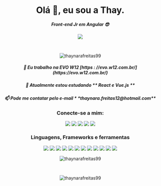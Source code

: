 <h1 align = "center"> Olá 👋, eu sou a Thay. </h1>
<h5 align = "center"> Front-end Jr em Angular 😎</h3>

<p align = "center "> <img  src="https://media.giphy.com/media/LwFeDOu5VITgab0aDK/giphy.gif"/> </p>

<br/>

<p align = "center "> <img src="https://komarev.com/ghpvc/?username=thaynarafreitas99&label=Profile%20views&color=0e75b6&style=flat" alt ="thaynarafreitas99"/> </p>

  <h5 align = "center">🔭 Eu trabalho na EVO W12 [https : //evo.w12.com.br/] (https://evo.w12.com.br/) </h3>
  <h5 align = "center">🌱 Atualmente estou estudando ** React e Vue.js ** </h3>
  <h5 align = "center">📫 Pode me contatar pelo e-mail * *thaynara.freitas12@hotmail.com** </h3>


<h3 align = "center"> Conecte-se a mim: </h3>

<div align = "center"> <div>

[<img  src="https://img.shields.io/badge/twitter-%231DA1F2.svg?&style=for-the-badge&logo=twitter&logoColor=white" />](https://twitter.com/USERNAME)
[<img  src="https://img.shields.io/badge/linkedin-%230077B5.svg?&style=for-the-badge&logo=linkedin&logoColor=white" />](https://www.linkedin.com/in/thaynara-freitas/) 
[<img  src = "https://img.shields.io/badge/instagram-%23E4405F.svg?&style=for-the-badge&logo=instagram&logoColor=white">](https://www.instagram.com/_tha01/)
[<img  src = "https://img.shields.io/badge/facebook-%231877F2.svg?&style=for-the-badge&logo=facebook&logoColor=white">](https://www.facebook.com/USERNAME)
[<img  src = "https://img.shields.io/badge/Spotify-1ED760?&style=for-the-badge&logo=spotify&logoColor=white">](https://www.spotify.com/USERNAME)

<h3 align = "center"> Linguagens, Frameworks e ferramentas </h3>

<div align = "center"> <div>

<img  src="https://img.shields.io/badge/HTML-239120?style=for-the-badge&logo=html5&logoColor=white" />
<img  src="https://img.shields.io/badge/HTML5-E34F26?style=for-the-badge&logo=html5&logoColor=white" />
<img  src = "https://img.shields.io/badge/CSS3-1572B6?style=for-the-badge&logo=css3&logoColor=white">
<img  src = "https://img.shields.io/badge/JavaScript-F7DF1E?style=for-the-badge&logo=javascript&logoColor=black">
<img  src = "https://img.shields.io/badge/Node.js-43853D?style=for-the-badge&logo=node.js&logoColor=white">
<img  src = "https://img.shields.io/badge/TypeScript-007ACC?style=for-the-badge&logo=typescript&logoColor=white">
<img  src = "https://img.shields.io/badge/Sass-CC6699?style=for-the-badge&logo=sass&logoColor=white">
<img  src = "https://img.shields.io/badge/Angular-DD0031?style=for-the-badge&logo=angular&logoColor=white">
<img  src = "https://img.shields.io/badge/Bootstrap-563D7C?style=for-the-badge&logo=bootstrap&logoColor=white">
<img  src = "https://img.shields.io/badge/Material--UI-0081CB?style=for-the-badge&logo=material-ui&logoColor=white">
<img  src = "https://img.shields.io/badge/Visual_Studio_Code-0078D4?style=for-the-badge&logo=visual%20studio%20code&logoColor=white">
<img  src = "https://img.shields.io/badge/Git-F05032?style=for-the-badge&logo=git&logoColor=white">

<br/>

<p align = "center"> <img  src = "https://github-readme-stats.vercel.app/api/top-langs?username=thaynarafreitas99&show_icons=true&locale=en&layout=compact" alt = "thaynarafreitas99" /> </p>

<br/>

<p align = "center"> <img  src = "https://github-readme-stats.vercel.app/api?username=thaynarafreitas99&show_icons=true&locale=en" alt = "thaynarafreitas99" /> </p>


